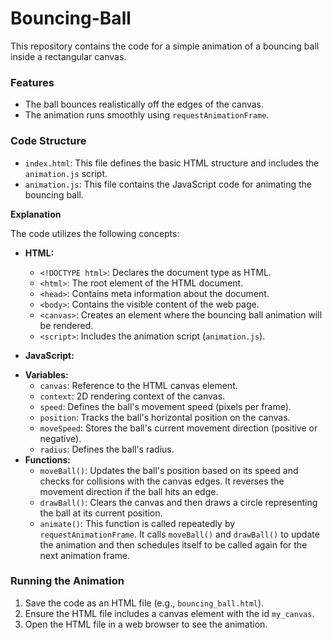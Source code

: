 
# Bouncing-Ball
This repository contains the code for a simple animation of a bouncing ball inside a rectangular canvas.

### Features

* The ball bounces realistically off the edges of the canvas.
* The animation runs smoothly using `requestAnimationFrame`.

### Code Structure

* `index.html`: This file defines the basic HTML structure and includes the `animation.js` script.
* `animation.js`: This file contains the JavaScript code for animating the bouncing ball.

**Explanation**

The code utilizes the following concepts:
- **HTML:**
   - `<!DOCTYPE html>`: Declares the document type as HTML.
   - `<html>`: The root element of the HTML document.
   - `<head>`: Contains meta information about the document.
   - `<body>`: Contains the visible content of the web page.
   - `<canvas>`: Creates an element where the bouncing ball animation will be rendered.
   - `<script>`: Includes the animation script (`animation.js`).
 
- **JavaScript:**
* **Variables:**
    * `canvas`: Reference to the HTML canvas element.
    * `context`: 2D rendering context of the canvas.
    * `speed`: Defines the ball's movement speed (pixels per frame).
    * `position`: Tracks the ball's horizontal position on the canvas.
    * `moveSpeed`: Stores the ball's current movement direction (positive or negative).
    * `radius`: Defines the ball's radius.
* **Functions:**
    * `moveBall()`: Updates the ball's position based on its speed and checks for collisions with the canvas edges. It reverses the movement direction if the ball hits an edge.
    * `drawBall()`: Clears the canvas and then draws a circle representing the ball at its current position.
    * `animate()`: This function is called repeatedly by `requestAnimationFrame`. It calls `moveBall()` and `drawBall()` to update the animation and then schedules itself to be called again for the next animation frame.

### Running the Animation

1. Save the code as an HTML file (e.g., `bouncing_ball.html`).
2. Ensure the HTML file includes a canvas element with the id `my_canvas`.
3. Open the HTML file in a web browser to see the animation.
